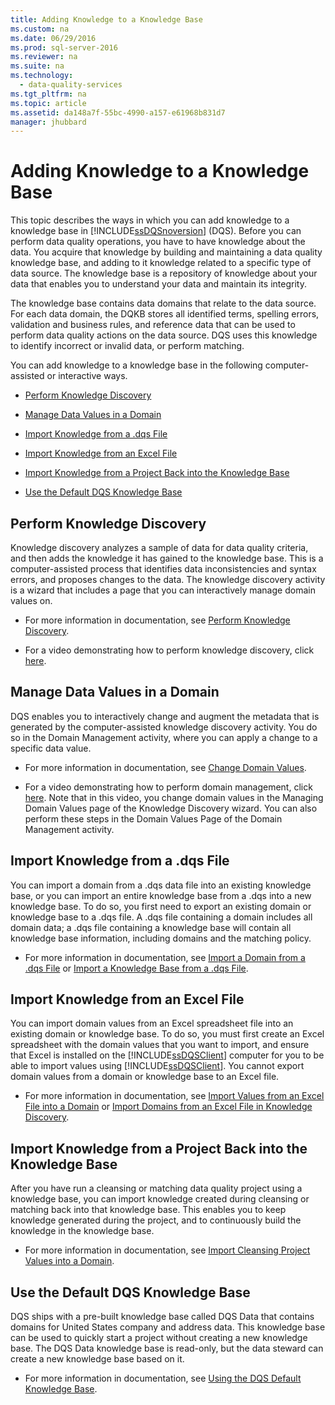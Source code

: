 ```yaml
---
title: Adding Knowledge to a Knowledge Base
ms.custom: na
ms.date: 06/29/2016
ms.prod: sql-server-2016
ms.reviewer: na
ms.suite: na
ms.technology: 
  - data-quality-services
ms.tgt_pltfrm: na
ms.topic: article
ms.assetid: da148a7f-55bc-4990-a157-e61968b831d7
manager: jhubbard
---
```

# Adding Knowledge to a Knowledge Base
This topic describes the ways in which you can add knowledge to a knowledge base in [!INCLUDE[ssDQSnoversion](../../Topics/TopicNameContainA/includes/ssDQSnoversion_md.md)] (DQS). Before you can perform data quality operations, you have to have knowledge about the data. You acquire that knowledge by building and maintaining a data quality knowledge base, and adding to it knowledge related to a specific type of data source. The knowledge base is a repository of knowledge about your data that enables you to understand your data and maintain its integrity.  
  
 The knowledge base contains data domains that relate to the data source. For each data domain, the DQKB stores all identified terms, spelling errors, validation and business rules, and reference data that can be used to perform data quality actions on the data source. DQS uses this knowledge to identify incorrect or invalid data, or perform matching.  
  
 You can add knowledge to a knowledge base in the following computer-assisted or interactive ways.  
  
-   [Perform Knowledge Discovery](#Discovery)  
  
-   [Manage Data Values in a Domain](#ManageDomain)  
  
-   [Import Knowledge from a .dqs File](#DQSFile)  
  
-   [Import Knowledge from an Excel File](#Excel)  
  
-   [Import Knowledge from a Project Back into the Knowledge Base](#Project)  
  
-   [Use the Default DQS Knowledge Base](#Default)  
  
##  <a name="Discovery"></a> Perform Knowledge Discovery  
 Knowledge discovery analyzes a sample of data for data quality criteria, and then adds the knowledge it has gained to the knowledge base. This is a computer-assisted process that identifies data inconsistencies and syntax errors, and proposes changes to the data. The knowledge discovery activity is a wizard that includes a page that you can interactively manage domain values on.  
  
-   For more information in documentation, see [Perform Knowledge Discovery](../../Topics/TopicNameNotContainA/Perform-Knowledge-Discovery.md).  
  
-   For a video demonstrating how to perform knowledge discovery, click [here](http://msdn.microsoft.com/sqlserver/hh323825.aspx).  
  
##  <a name="ManageDomain"></a> Manage Data Values in a Domain  
 DQS enables you to interactively change and augment the metadata that is generated by the computer-assisted knowledge discovery activity. You do so in the Domain Management activity, where you can apply a change to a specific data value.  
  
-   For more information in documentation, see [Change Domain Values](../../Topics/TopicNameNotContainA/Change-Domain-Values.md).  
  
-   For a video demonstrating how to perform domain management, click [here](http://msdn.microsoft.com/sqlserver/hh323825.aspx). Note that in this video, you change domain values in the Managing Domain Values page of the Knowledge Discovery wizard. You can also perform these steps in the Domain Values Page of the Domain Management activity.  
  
##  <a name="DQSFile"></a> Import Knowledge from a .dqs File  
 You can import a domain from a .dqs data file into an existing knowledge base, or you can import an entire knowledge base from a .dqs into a new knowledge base. To do so, you first need to export an existing domain or knowledge base to a .dqs file. A .dqs file containing a domain includes all domain data; a .dqs file containing a knowledge base will contain all knowledge base information, including domains and the matching policy.  
  
-   For more information in documentation, see [Import a Domain from a .dqs File](../../Topics/TopicNameContainA/Import-a-Domain-from-a-.dqs-File.md) or [Import a Knowledge Base from a .dqs File](../../Topics/TopicNameContainA/Import-a-Knowledge-Base-from-a-.dqs-File.md).  
  
##  <a name="Excel"></a> Import Knowledge from an Excel File  
 You can import domain values from an Excel spreadsheet file into an existing domain or knowledge base. To do so, you must first create an Excel spreadsheet with the domain values that you want to import, and ensure that Excel is installed on the [!INCLUDE[ssDQSClient](../../Topics/TopicNameContainA/includes/ssDQSClient_md.md)] computer for you to be able to import values using [!INCLUDE[ssDQSClient](../../Topics/TopicNameContainA/includes/ssDQSClient_md.md)]. You cannot export domain values from a domain or knowledge base to an Excel file.  
  
-   For more information in documentation, see [Import Values from an Excel File into a Domain](../../Topics/TopicNameContainA/Import-Values-from-an-Excel-File-into-a-Domain.md) or [Import Domains from an Excel File in Knowledge Discovery](../../Topics/TopicNameNotContainA/Import-Domains-from-an-Excel-File-in-Knowledge-Discovery.md).  
  
##  <a name="Project"></a> Import Knowledge from a Project Back into the Knowledge Base  
 After you have run a cleansing or matching data quality project using a knowledge base, you can import knowledge created during cleansing or matching back into that knowledge base. This enables you to keep knowledge generated during the project, and to continuously build the knowledge in the knowledge base.  
  
-   For more information in documentation, see [Import Cleansing Project Values into a Domain](../../Topics/TopicNameContainA/Import-Cleansing-Project-Values-into-a-Domain.md).  
  
##  <a name="Default"></a> Use the Default DQS Knowledge Base  
 DQS ships with a pre-built knowledge base called DQS Data that contains domains for United States company and address data. This knowledge base can be used to quickly start a project without creating a new knowledge base. The DQS Data knowledge base is read-only, but the data steward can create a new knowledge base based on it.  
  
-   For more information in documentation, see [Using the DQS Default Knowledge Base](../../Topics/TopicNameNotContainA/Using-the-DQS-Default-Knowledge-Base.md).